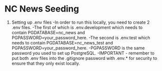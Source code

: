 # NC News Seeding

1. Setting up .env files
-In order to run this locally, you need to create 2 .env files. 
-The first of which is .env.development which needs to contain PGDATABASE=nc_news and PGPASSWORD=your_password_here.
-The second is .env.test which needs to contain PGDATABASE=nc_news_test and PGPASSWORD=your_password_here.
-PGPASSWORD is the same password you used to set up PostgreSQL.
-IMPORTANT - remember to put both .env files into the .gitignore password with .env.* for security to ensure that they only exist locally.
